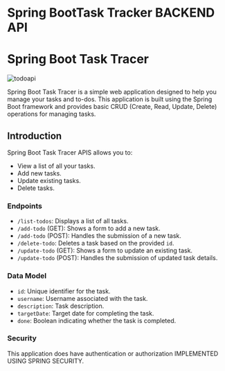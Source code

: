 # Spring BootTask Tracker BACKEND API
# Spring Boot Task Tracer


![todoapi](https://github.com/JoseSagwe/SpringBootTaskTrackerProject/assets/110198843/ed30966d-348e-452a-9207-20980effe1c8)


Spring Boot Task Tracer is a simple web application designed to help you manage your tasks and to-dos. This application is built using the Spring Boot framework and provides basic CRUD (Create, Read, Update, Delete) operations for managing tasks.

## Introduction

Spring Boot Task Tracer APIS allows you to:

- View a list of all your tasks.
- Add new tasks.
- Update existing tasks.
- Delete tasks.

### Endpoints

- `/list-todos`: Displays a list of all tasks.
- `/add-todo` (GET): Shows a form to add a new task.
- `/add-todo` (POST): Handles the submission of a new task.
- `/delete-todo`: Deletes a task based on the provided `id`.
- `/update-todo` (GET): Shows a form to update an existing task.
- `/update-todo` (POST): Handles the submission of updated task details.

### Data Model

- `id`: Unique identifier for the task.
- `username`: Username associated with the task.
- `description`: Task description.
- `targetDate`: Target date for completing the task.
- `done`: Boolean indicating whether the task is completed.

### Security

This application does have authentication or authorization IMPLEMENTED USING SPRING SECURITY. 
